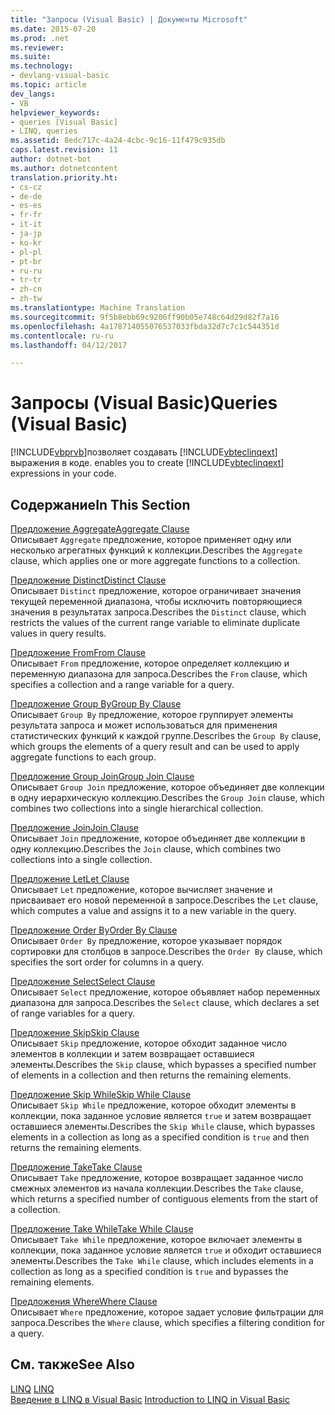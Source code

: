 ```yaml
---
title: "Запросы (Visual Basic) | Документы Microsoft"
ms.date: 2015-07-20
ms.prod: .net
ms.reviewer: 
ms.suite: 
ms.technology:
- devlang-visual-basic
ms.topic: article
dev_langs:
- VB
helpviewer_keywords:
- queries [Visual Basic]
- LINQ, queries
ms.assetid: 8edc717c-4a24-4cbc-9c16-11f479c935db
caps.latest.revision: 11
author: dotnet-bot
ms.author: dotnetcontent
translation.priority.ht:
- cs-cz
- de-de
- es-es
- fr-fr
- it-it
- ja-jp
- ko-kr
- pl-pl
- pt-br
- ru-ru
- tr-tr
- zh-cn
- zh-tw
ms.translationtype: Machine Translation
ms.sourcegitcommit: 9f5b8ebb69c9206ff90b05e748c64d29d82f7a16
ms.openlocfilehash: 4a178714055076537033fbda32d7c7c1c544351d
ms.contentlocale: ru-ru
ms.lasthandoff: 04/12/2017

---
```

# <a name="queries-visual-basic"></a><span data-ttu-id="83989-102">Запросы (Visual Basic)</span><span class="sxs-lookup"><span data-stu-id="83989-102">Queries (Visual Basic)</span></span>
[!INCLUDE[vbprvb](../../../csharp/programming-guide/concepts/linq/includes/vbprvb_md.md)]<span data-ttu-id="83989-103">позволяет создавать [!INCLUDE[vbteclinqext](../../../csharp/getting-started/includes/vbteclinqext_md.md)] выражения в коде.</span><span class="sxs-lookup"><span data-stu-id="83989-103"> enables you to create [!INCLUDE[vbteclinqext](../../../csharp/getting-started/includes/vbteclinqext_md.md)] expressions in your code.</span></span>  
  
## <a name="in-this-section"></a><span data-ttu-id="83989-104">Содержание</span><span class="sxs-lookup"><span data-stu-id="83989-104">In This Section</span></span>  
 [<span data-ttu-id="83989-105">Предложение Aggregate</span><span class="sxs-lookup"><span data-stu-id="83989-105">Aggregate Clause</span></span>](../../../visual-basic/language-reference/queries/aggregate-clause.md)  
 <span data-ttu-id="83989-106">Описывает `Aggregate` предложение, которое применяет одну или несколько агрегатных функций к коллекции.</span><span class="sxs-lookup"><span data-stu-id="83989-106">Describes the `Aggregate` clause, which applies one or more aggregate functions to a collection.</span></span>  
  
 [<span data-ttu-id="83989-107">Предложение Distinct</span><span class="sxs-lookup"><span data-stu-id="83989-107">Distinct Clause</span></span>](../../../visual-basic/language-reference/queries/distinct-clause.md)  
 <span data-ttu-id="83989-108">Описывает `Distinct` предложение, которое ограничивает значения текущей переменной диапазона, чтобы исключить повторяющиеся значения в результатах запроса.</span><span class="sxs-lookup"><span data-stu-id="83989-108">Describes the `Distinct` clause, which restricts the values of the current range variable to eliminate duplicate values in query results.</span></span>  
  
 [<span data-ttu-id="83989-109">Предложение From</span><span class="sxs-lookup"><span data-stu-id="83989-109">From Clause</span></span>](../../../visual-basic/language-reference/queries/from-clause.md)  
 <span data-ttu-id="83989-110">Описывает `From` предложение, которое определяет коллекцию и переменную диапазона для запроса.</span><span class="sxs-lookup"><span data-stu-id="83989-110">Describes the `From` clause, which specifies a collection and a range variable for a query.</span></span>  
  
 [<span data-ttu-id="83989-111">Предложение Group By</span><span class="sxs-lookup"><span data-stu-id="83989-111">Group By Clause</span></span>](../../../visual-basic/language-reference/queries/group-by-clause.md)  
 <span data-ttu-id="83989-112">Описывает `Group By` предложение, которое группирует элементы результата запроса и может использоваться для применения статистических функций к каждой группе.</span><span class="sxs-lookup"><span data-stu-id="83989-112">Describes the `Group By` clause, which groups the elements of a query result and can be used to apply aggregate functions to each group.</span></span>  
  
 [<span data-ttu-id="83989-113">Предложение Group Join</span><span class="sxs-lookup"><span data-stu-id="83989-113">Group Join Clause</span></span>](../../../visual-basic/language-reference/queries/group-join-clause.md)  
 <span data-ttu-id="83989-114">Описывает `Group Join` предложение, которое объединяет две коллекции в одну иерархическую коллекцию.</span><span class="sxs-lookup"><span data-stu-id="83989-114">Describes the `Group Join` clause, which combines two collections into a single hierarchical collection.</span></span>  
  
 [<span data-ttu-id="83989-115">Предложение Join</span><span class="sxs-lookup"><span data-stu-id="83989-115">Join Clause</span></span>](../../../visual-basic/language-reference/queries/join-clause.md)  
 <span data-ttu-id="83989-116">Описывает `Join` предложение, которое объединяет две коллекции в одну коллекцию.</span><span class="sxs-lookup"><span data-stu-id="83989-116">Describes the `Join` clause, which combines two collections into a single collection.</span></span>  
  
 [<span data-ttu-id="83989-117">Предложение Let</span><span class="sxs-lookup"><span data-stu-id="83989-117">Let Clause</span></span>](../../../visual-basic/language-reference/queries/let-clause.md)  
 <span data-ttu-id="83989-118">Описывает `Let` предложение, которое вычисляет значение и присваивает его новой переменной в запросе.</span><span class="sxs-lookup"><span data-stu-id="83989-118">Describes the `Let` clause, which computes a value and assigns it to a new variable in the query.</span></span>  
  
 [<span data-ttu-id="83989-119">Предложение Order By</span><span class="sxs-lookup"><span data-stu-id="83989-119">Order By Clause</span></span>](../../../visual-basic/language-reference/queries/order-by-clause.md)  
 <span data-ttu-id="83989-120">Описывает `Order By` предложение, которое указывает порядок сортировки для столбцов в запросе.</span><span class="sxs-lookup"><span data-stu-id="83989-120">Describes the `Order By` clause, which specifies the sort order for columns in a query.</span></span>  
  
 [<span data-ttu-id="83989-121">Предложение Select</span><span class="sxs-lookup"><span data-stu-id="83989-121">Select Clause</span></span>](../../../visual-basic/language-reference/queries/select-clause.md)  
 <span data-ttu-id="83989-122">Описывает `Select` предложение, которое объявляет набор переменных диапазона для запроса.</span><span class="sxs-lookup"><span data-stu-id="83989-122">Describes the `Select` clause, which declares a set of range variables for a query.</span></span>  
  
 [<span data-ttu-id="83989-123">Предложение Skip</span><span class="sxs-lookup"><span data-stu-id="83989-123">Skip Clause</span></span>](../../../visual-basic/language-reference/queries/skip-clause.md)  
 <span data-ttu-id="83989-124">Описывает `Skip` предложение, которое обходит заданное число элементов в коллекции и затем возвращает оставшиеся элементы.</span><span class="sxs-lookup"><span data-stu-id="83989-124">Describes the `Skip` clause, which bypasses a specified number of elements in a collection and then returns the remaining elements.</span></span>  
  
 [<span data-ttu-id="83989-125">Предложение Skip While</span><span class="sxs-lookup"><span data-stu-id="83989-125">Skip While Clause</span></span>](../../../visual-basic/language-reference/queries/skip-while-clause.md)  
 <span data-ttu-id="83989-126">Описывает `Skip While` предложение, которое обходит элементы в коллекции, пока заданное условие является `true` и затем возвращает оставшиеся элементы.</span><span class="sxs-lookup"><span data-stu-id="83989-126">Describes the `Skip While` clause, which bypasses elements in a collection as long as a specified condition is `true` and then returns the remaining elements.</span></span>  
  
 [<span data-ttu-id="83989-127">Предложение Take</span><span class="sxs-lookup"><span data-stu-id="83989-127">Take Clause</span></span>](../../../visual-basic/language-reference/queries/take-clause.md)  
 <span data-ttu-id="83989-128">Описывает `Take` предложение, которое возвращает заданное число смежных элементов из начала коллекции.</span><span class="sxs-lookup"><span data-stu-id="83989-128">Describes the `Take` clause, which returns a specified number of contiguous elements from the start of a collection.</span></span>  
  
 [<span data-ttu-id="83989-129">Предложение Take While</span><span class="sxs-lookup"><span data-stu-id="83989-129">Take While Clause</span></span>](../../../visual-basic/language-reference/queries/take-while-clause.md)  
 <span data-ttu-id="83989-130">Описывает `Take While` предложение, которое включает элементы в коллекции, пока заданное условие является `true` и обходит оставшиеся элементы.</span><span class="sxs-lookup"><span data-stu-id="83989-130">Describes the `Take While` clause, which includes elements in a collection as long as a specified condition is `true` and bypasses the remaining elements.</span></span>  
  
 [<span data-ttu-id="83989-131">Предложения Where</span><span class="sxs-lookup"><span data-stu-id="83989-131">Where Clause</span></span>](../../../visual-basic/language-reference/queries/where-clause.md)  
 <span data-ttu-id="83989-132">Описывает `Where` предложение, которое задает условие фильтрации для запроса.</span><span class="sxs-lookup"><span data-stu-id="83989-132">Describes the `Where` clause, which specifies a filtering condition for a query.</span></span>  
  
## <a name="see-also"></a><span data-ttu-id="83989-133">См. также</span><span class="sxs-lookup"><span data-stu-id="83989-133">See Also</span></span>  
 <span data-ttu-id="83989-134">[LINQ](../../../visual-basic/programming-guide/language-features/linq/index.md) </span><span class="sxs-lookup"><span data-stu-id="83989-134">[LINQ](../../../visual-basic/programming-guide/language-features/linq/index.md) </span></span>  
<span data-ttu-id="83989-135"> [Введение в LINQ в Visual Basic](../../../visual-basic/programming-guide/language-features/linq/introduction-to-linq.md)</span><span class="sxs-lookup"><span data-stu-id="83989-135"> [Introduction to LINQ in Visual Basic](../../../visual-basic/programming-guide/language-features/linq/introduction-to-linq.md)</span></span>
